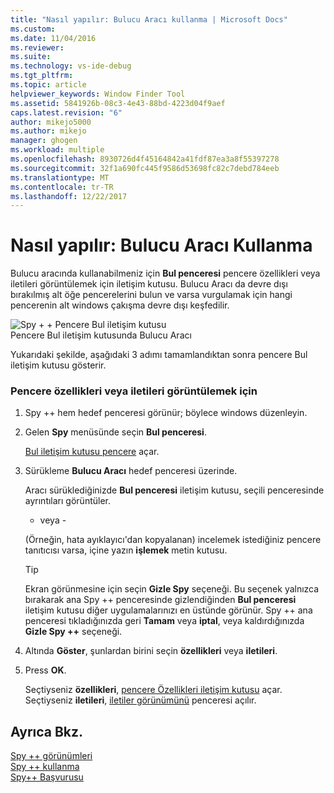 ```yaml
---
title: "Nasıl yapılır: Bulucu Aracı kullanma | Microsoft Docs"
ms.custom: 
ms.date: 11/04/2016
ms.reviewer: 
ms.suite: 
ms.technology: vs-ide-debug
ms.tgt_pltfrm: 
ms.topic: article
helpviewer_keywords: Window Finder Tool
ms.assetid: 5841926b-08c3-4e43-88bd-4223d04f9aef
caps.latest.revision: "6"
author: mikejo5000
ms.author: mikejo
manager: ghogen
ms.workload: multiple
ms.openlocfilehash: 8930726d4f45164842a41fdf87ea3a8f55397278
ms.sourcegitcommit: 32f1a690fc445f9586d53698fc82c7debd784eeb
ms.translationtype: MT
ms.contentlocale: tr-TR
ms.lasthandoff: 12/22/2017
---
```

# <a name="how-to-use-the-finder-tool"></a>Nasıl yapılır: Bulucu Aracı Kullanma
Bulucu aracında kullanabilmeniz için **Bul penceresi** pencere özellikleri veya iletileri görüntülemek için iletişim kutusu. Bulucu Aracı da devre dışı bırakılmış alt öğe pencerelerini bulun ve varsa vurgulamak için hangi pencerenin alt windows çakışma devre dışı keşfedilir.  
  
 ![Spy &#43; &#43; Pencere Bul iletişim kutusu](../debugger/media/icon_spy--_find.png "Icon_Spy ++ _uygulama")  
Pencere Bul iletişim kutusunda Bulucu Aracı  
  
 Yukarıdaki şekilde, aşağıdaki 3 adımı tamamlandıktan sonra pencere Bul iletişim kutusu gösterir.  
  
### <a name="to-display-window-properties-or-messages"></a>Pencere özellikleri veya iletileri görüntülemek için  
  
1.  Spy ++ hem hedef penceresi görünür; böylece windows düzenleyin.  
  
2.  Gelen **Spy** menüsünde seçin **Bul penceresi**.  
  
     [Bul iletişim kutusu pencere](../debugger/find-window-dialog-box.md) açar.  
  
3.  Sürükleme **Bulucu Aracı** hedef penceresi üzerinde.  
  
     Aracı sürüklediğinizde **Bul penceresi** iletişim kutusu, seçili penceresinde ayrıntıları görüntüler.  
  
     - veya -  
  
     (Örneğin, hata ayıklayıcı'dan kopyalanan) incelemek istediğiniz pencere tanıtıcısı varsa, içine yazın **işlemek** metin kutusu.  
  
    > [!TIP]
    >  Ekran görünmesine için seçin **Gizle Spy** seçeneği. Bu seçenek yalnızca bırakarak ana Spy ++ penceresinde gizlendiğinden **Bul penceresi** iletişim kutusu diğer uygulamalarınızı en üstünde görünür. Spy ++ ana penceresi tıkladığınızda geri **Tamam** veya **iptal**, veya kaldırdığınızda **Gizle Spy ++** seçeneği.  
  
4.  Altında **Göster**, şunlardan birini seçin **özellikleri** veya **iletileri**.  
  
5.  Press **OK**.  
  
     Seçtiyseniz **özellikleri**, [pencere Özellikleri iletişim kutusu](../debugger/window-properties-dialog-box.md) açar. Seçtiyseniz **iletileri**, [iletiler görünümünü](../debugger/messages-view.md) penceresi açılır.  
  
## <a name="see-also"></a>Ayrıca Bkz.  
 [Spy ++ görünümleri](../debugger/spy-increment-views.md)   
 [Spy ++ kullanma](../debugger/using-spy-increment.md)   
 [Spy++ Başvurusu](../debugger/spy-increment-reference.md)